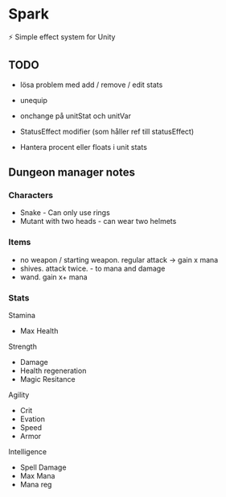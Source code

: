 # Spark
⚡️ Simple effect system for Unity

## TODO

* lösa problem med add / remove / edit stats
* unequip
* onchange på unitStat och unitVar
* StatusEffect modifier (som håller ref till statusEffect)

* Hantera procent eller floats i unit stats

## Dungeon manager notes

### Characters
* Snake - Can only use rings
* Mutant with two heads - can wear two helmets

### Items
* no weapon / starting weapon. regular attack -> gain x mana
* shives. attack twice. - to mana and damage
* wand. gain x+ mana

### Stats

Stamina
- Max Health

Strength
- Damage
- Health regeneration
- Magic Resitance

Agility
- Crit
- Evation
- Speed
- Armor

Intelligence
- Spell Damage
- Max Mana
- Mana reg
